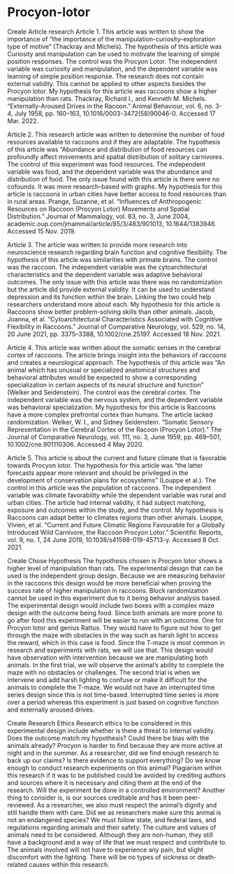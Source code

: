 # Procyon-lotor
Create Article research
Article 1.
This article was written to show the importance of “the importance of the manipulation-curiosity-exploration type of motive” (Thackray and Michels). The hypothesis of this article was Curiosity and manipulation can be used to motivate the learning of simple position responses. The control was the Procyon Lotor. The independent variable was curiosity and manipulation, and the dependent variable was learning of simple position response. The research does not contain external validity. This cannot be applied to other aspects besides the Procyon lotor. My hypothesis for this article was raccoons show a higher manipulation than rats. 
Thackray, Richard I., and Kenneth M. Michels. “Externally-Aroused Drives in the Racoon.” Animal Behaviour, vol. 6, no. 3-4, July 1958, pp. 160–163, 10.1016/0003-3472(58)90046-0. Accessed 17 Mar. 2022.

Article 2.
This research article was written to determine the number of food resources available to raccoons and if they are adaptable. The hypothesis of this article was “Abundance and distribution of food resources can profoundly affect movements and spatial distribution of solitary carnivores. The control of this experiment was food resources. The independent variable was food, and the dependent variable was the abundance and distribution of food. The only issue found with this article is there were no cofounds. It was more research-based with graphs. My hypothesis for this article is raccoons in urban cities have better access to food resources than in rural areas.
Prange, Suzanne, et al. “Influences of Anthropogenic Resources on Raccoon (Procyon Lotor) Movements and Spatial Distribution.” Journal of Mammalogy, vol. 83, no. 3, June 2004, academic.oup.com/jmammal/article/85/3/483/901013, 10.1644/1383946. Accessed 15 Nov. 2019.

Article 3.
           The article was written to provide more research into neuroscience research regarding brain function and cognitive flexibility. The hypothesis of this article was similarities with primate brains. The control was the raccoon. The independent variable was the cytoarchitectural characteristics and the dependent variable was adaptive behavioral outcomes. The only issue with this article was there was no randomization but the article did provide external validity. It can be used to understand depression and its function within the brain. Linking the two could help researchers understand more about each. My hypothesis for this article is Raccoons show better problem-solving skills than other animals.
Jacob, Joanna, et al. “Cytoarchitectural Characteristics Associated with Cognitive Flexibility in Raccoons.” Journal of Comparative Neurology, vol. 529, no. 14, 20 June 2021, pp. 3375–3388, 10.1002/cne.25197. Accessed 18 Nov. 2021.


Article 4.
This article was written about the somatic senses in the cerebral cortex of raccoons. The article brings insight into the behaviors of raccoons and creates a neurological approach. The hypothesis of this article was “An animal which has unusual or specialized anatomical structures and behavioral attributes would be expected to show a corresponding specialization in certain aspects of its neural structure and function” (Welker and Seidenstein). The control was the cerebral cortex. The independent variable was the nervous system, and the dependent variable was behavioral specialization. My hypothesis for this article is Raccoons have a more complex prefrontal cortex than humans. The article lacked randomization.
Welker, W. I., and Sidney Seidenstein. “Somatic Sensory Representation in the Cerebral Cortex of the Racoon (Procyon Lotor).” The Journal of Comparative Neurology, vol. 111, no. 3, June 1959, pp. 469–501, 10.1002/cne.901110306. Accessed 4 May 2020.


Article 5. 
This article is about the current and future climate that is favorable towards Procyon lotor. The hypothesis for this article was “the latter forecasts appear more relevant and should be privileged in the development of conservation plans for ecosystems” (Louppe et al.). The control in this article was the population of raccoons. The independent variable was climate favorability while the dependent variable was rural and urban cities. The article had internal validity, it had subject matching, exposure and outcomes within the study, and the control. My hypothesis is Raccoons can adapt better to climates regions than other animals.
Louppe, Vivien, et al. “Current and Future Climatic Regions Favourable for a Globally Introduced Wild Carnivore, the Raccoon Procyon Lotor.” Scientific Reports, vol. 9, no. 1, 24 June 2019, 10.1038/s41598-019-45713-y. Accessed 8 Oct. 2021.



Create Chose Hypothesis
The hypothesis chosen is Procyon lotor shows a higher level of manipulation than rats. The experimental design that can be used is the independent group design. Because we are measuring behavior in the raccoons this design would be more beneficial when proving the success rate of higher manipulation in raccoons. Block randomization cannot be used in this experiment due to it being behavior analysis based. The experimental design would include two boxes with a complex maze design with the outcome being food. Since both animals are more prone to go after food this experiment will be easier to run with an outcome. One for Procyon lotor and genius Rattus. They would have to figure out how to get through the maze with obstacles in the way such as harsh light to access the reward, which in this case is food. Since the T-maze is most common in research and experiments with rats, we will use that. This design would have observation with intervention because we are manipulating both animals. In the first trial, we will observe the animal’s ability to complete the maze with no obstacles or challenges. The second trial is when we intervene and add harsh lighting to confuse or make it difficult for the animals to complete the T-maze. We would not have an interrupted time series design since this is not time-based. Interrupted time series is more over a period whereas this experiment is just based on cognitive function and externally aroused drives.



Create Research Ethics
Research ethics to be considered in this experimental design include whether is there a threat to internal validity. Does the outcome match my hypothesis? Could there be bias with the animals already? Procyon is harder to find because they are more active at night and in the summer. As a researcher, did we find enough research to back up our claims? Is there evidence to support everything? Do we know enough to conduct research experiments on this animal? Plagiarism within this research if it was to be published could be avoided by crediting authors and sources where it is necessary and citing them at the end of the research. Will the experiment be done in a controlled environment?  Another thing to consider is, is our sources creditable and has it been peer-reviewed. As a researcher, we also must respect the animal’s dignity and still handle them with care. Did we as researchers make sure this animal is not an endangered species?  We must follow state, and federal laws, and regulations regarding animals and their safety. The culture and values of animals need to be considered. Although they are non-human, they still have a background and a way of life that we must respect and contribute to. The animals involved will not have to experience any pain, but slight discomfort with the lighting. There will be no types of sickness or death-related causes within this research.



